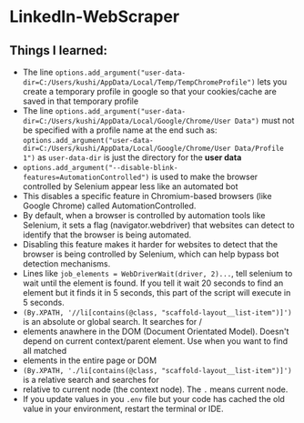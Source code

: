 # LinkedIn-WebScraper



## Things I learned: ##

- The line ``` options.add_argument("user-data-dir=C:/Users/kushi/AppData/Local/Temp/TempChromeProfile") ``` lets you create a temporary profile in google so that your cookies/cache are saved in that temporary profile 
- The line ```options.add_argument("user-data-dir=C:/Users/kushi/AppData/Local/Google/Chrome/User Data")``` must not be specified with a profile name at the end such as: ```options.add_argument("user-data-dir=C:/Users/kushi/AppData/Local/Google/Chrome/User Data/Profile 1")``` as ```user-data-dir``` is just the directory for the **user data**
- ```options.add_argument("--disable-blink-features=AutomationControlled")``` is used to make the browser controlled by Selenium appear less like an automated bot 
 - This disables a specific feature in Chromium-based browsers (like Google Chrome) called AutomationControlled.
 - By default, when a browser is controlled by automation tools like Selenium, it sets a flag (navigator.webdriver) that websites can detect to identify that the browser is being automated.
 - Disabling this feature makes it harder for websites to detect that the browser is being controlled by Selenium, which can help bypass bot detection mechanisms.
- Lines like ```job_elements = WebDriverWait(driver, 2)...```, tell selenium to wait until the element is found. If you tell it wait 20 seconds to find an element but it finds it in 5 seconds, this part of the script will execute in 5 seconds. 
- ``` (By.XPATH, '//li[contains(@class, "scaffold-layout__list-item")]') ``` is an absolute or global search. It searches for /<li> elements anawhere in the DOM (Document Orientated Model). Doesn't depend on current context/parent element. Use when you want to find all matched <li> elements in the entire page or DOM
- ```(By.XPATH, './li[contains(@class, "scaffold-layout__list-item")]')``` is a relative search and searches for <li> relative to current node (the context node). The `.` means current node. 
- If you update values in you ```.env``` file but your code has cached the old value in your environment, restart the terminal or IDE. 

